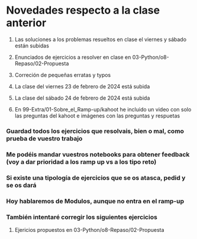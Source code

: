 # Novedades respecto a la clase anterior

1. Las soluciones a los problemas resueltos en clase el viernes y sábado están subidas

2. Enunciados de ejercicios a resolver en clase en 03-Python/o8-Repaso/02-Propuesta

3. Correción de pequeñas erratas y typos

4. La clase del viernes 23 de febrero de 2024 está subida

5. La clase del sábado 24 de febrero de 2024 está subida

6. En 99-Extra/01-Sobre_el_Ramp-up/kahoot he incluido un video con solo las preguntas del kahoot e imágenes con las preguntas y respuetas





### Guardad todos los ejercicios que resolvais, bien o mal, como prueba de vuestro trabajo
### Me podéis mandar vuestros notebooks para obtener feedback (voy a dar prioridad a los ramp up vs a los tipo reto)

### Si existe una tipología de ejercicios que se os atasca, pedid y se os dará

### Hoy hablaremos de Modulos, aunque no entra en el ramp-up

### También intentaré corregir los siguientes ejercicios 

1. Ejericios propuestos en 03-Python/o8-Repaso/02-Propuesta
